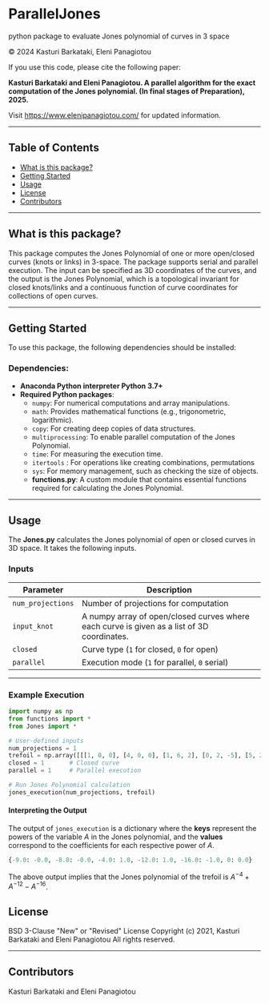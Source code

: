 # ParallelJones
python package to evaluate Jones polynomial of curves in 3 space

© 2024 Kasturi Barkataki, Eleni Panagiotou

If you use this code, please cite the following paper:

**Kasturi Barkataki and Eleni Panagiotou. A parallel algorithm for the exact computation of the Jones polynomial. (In final stages of Preparation), 2025.**

Visit https://www.elenipanagiotou.com/ for updated information.

---

## Table of Contents
- [What is this package?](#what-is-this-package)
- [Getting Started](#getting-started)
- [Usage](#usage)
- [License](#license)
- [Contributors](#contributors)

---

## What is this package?

This package computes the Jones Polynomial of one or more open/closed curves (knots or links) in 3-space. The package supports serial and parallel execution.
The input can be specified as 3D coordinates of the curves, and the output is the Jones Polynomial, which is a topological invariant for closed knots/links and
a continuous function of curve coordinates for collections of open curves.

---

## Getting Started <a name="getting-started"></a>

To use this package, the following dependencies should be installed:

### Dependencies:
- **Anaconda Python interpreter Python 3.7+**
- **Required Python packages**:
  - `numpy`: For numerical computations and array manipulations.
  - `math`: Provides mathematical functions (e.g., trigonometric, logarithmic).
  - `copy`: For creating deep copies of data structures.
  - `multiprocessing`: To enable parallel computation of the Jones Polynomial.
  - `time`: For measuring the execution time.
  - `itertools`  : For operations like creating combinations, permutations
  - `sys`: For memory management, such as checking the size of objects.
  - **functions.py**: A custom module that contains essential functions required for calculating the Jones Polynomial. 
---
## **Usage**

The  **Jones.py** calculates the Jones polynomial of open or closed curves in 3D space. It takes the following inputs.  

### **Inputs**  
| **Parameter**     | **Description**                              |
|--------------------|----------------------------------------------|
| `num_projections` | Number of projections for computation        | 
| `input_knot`      | A numpy array of open/closed curves where each curve is given as a list of 3D coordinates.| 
| `closed`          | Curve type (`1` for closed, `0` for open)    |
| `parallel`        | Execution mode (`1` for parallel, `0` serial)| 

---

### **Example Execution**  

```python
import numpy as np  
from functions import *
from Jones import *

# User-defined inputs
num_projections = 1  
trefoil = np.array([[[1, 0, 0], [4, 0, 0], [1, 6, 2], [0, 2, -5], [5, 2, 5], [4, 6, -2]]], dtype=object)  
closed = 1       # Closed curve  
parallel = 1     # Parallel execution  

# Run Jones Polynomial calculation
jones_execution(num_projections, trefoil)
```


#### **Interpreting the Output**

The output of `jones_execution` is a dictionary where the **keys** represent the powers of the variable $A$ in the Jones polynomial, and the **values** correspond to the coefficients for each respective power of $A$.

```python
{-9.0: -0.0, -8.0: -0.0, -4.0: 1.0, -12.0: 1.0, -16.0: -1.0, 0: 0.0}
```
The above output implies that the Jones polynomial of the trefoil is $A^{-4}+A^{-12}-A^{-16}$.


## License
BSD 3-Clause "New" or "Revised" License
Copyright (c) 2021, Kasturi Barkataki and Eleni Panagiotou
All rights reserved.

---

## Contributors
Kasturi Barkataki and Eleni Panagiotou



